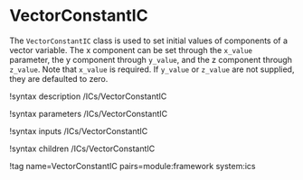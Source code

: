 # VectorConstantIC

The `VectorConstantIC` class is used to set initial values of components of a
vector variable. The x component can be set through the `x_value` parameter, the
y component through `y_value`, and the z component through `z_value`. Note that
`x_value` is required. If `y_value` or `z_value` are not supplied, they are
defaulted to zero.

!syntax description /ICs/VectorConstantIC

!syntax parameters /ICs/VectorConstantIC

!syntax inputs /ICs/VectorConstantIC

!syntax children /ICs/VectorConstantIC

!tag name=VectorConstantIC pairs=module:framework system:ics

